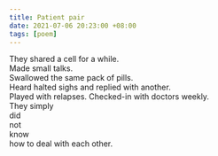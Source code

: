 ```yaml
---
title: Patient pair
date: 2021-07-06 20:23:00 +08:00
tags: [poem]
---
```



They shared a cell for a while.  
Made small talks.   
Swallowed the same pack of pills.  
Heard halted sighs and replied with another.  
Played with relapses.
Checked-in with doctors weekly.     
They simply   
did   
not   
know   
how to deal with each other.   
